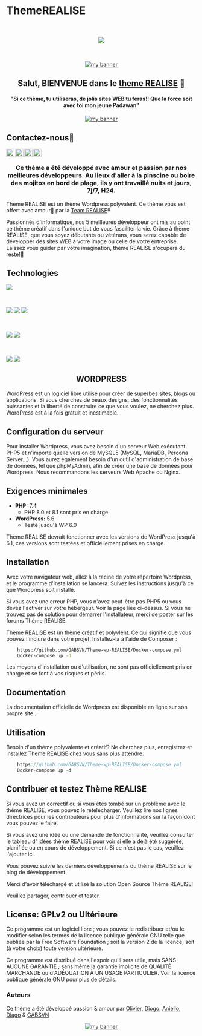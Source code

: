 # ThemeREALISE



<!-- -------awesome badge-------------------------------------- -->

<div align="center">
  <br /><br />
  <a href="https://gabsvn.ch"><img src="https://awesome.re/badge-flat.svg" /></a>
  <br /><br /><br />
</div>
<!------------------------------------------------------- -->


<!------------------- BANNIERE Theme REALISE --------------->

<p align="center">
  <a href="https://www.realise.ch/" target="_blank" rel="noreferrer"><img src="https://user-images.githubusercontent.com/99598124/179839906-bd1a8bb5-a5ec-4563-bedb-6519727d767f.gif" alt="my banner"></a>
</p>

<!-- --------------------------------------------------- -->


<!-- ---------------BIENVENUE--------------------------- -->

<h2 align="center">
Salut, BIENVENUE dans le <a href="https://www.realise.ch/" target="_blank" rel="noreferrer">theme REALISE</a> 👋
</h2>

<!-- --------------------------------------------------- -->


<!-- ---------------------RECOMANDATION YODA------------ -->
<h4 align="center">
"Si ce thème, tu utiliseras, de jolis sites WEB tu feras!! Que la force soit avec toi mon jeune Padawan"
</h4>

<!-- --------------------------------------------------- -->


<!------------------- BANNIERE Baby YODA --------------->

<p align="center">
  <a href="https://www.gabsvn.ch/" target="_blank" rel="noreferrer"><img src="https://user-images.githubusercontent.com/99598124/179854319-aa61a031-7afd-4c7e-ae4c-db758c514b5e.gif" alt="my banner"></a>
</p>

<!-- --------------------------------------------------- -->


## Contactez-nous🤝 ## 


<!-- ---------------GIT HUB----------------------- -->

<a href="https://github.com/Realise-Formation-Digital"><img align="left" src="https://user-images.githubusercontent.com/99598124/179851991-c607f52c-7500-4560-ba4b-8d218ab85d1e.png" alt="REALISE Formation digitale | Git Hub" width="21px"/></a>

<!-- --------------------------------------------- -->


<!-----------------------Linkedin-------------------------->

<a href="https://www.linkedin.com/company/r-alise/mycompany/"><img align="left" src="https://user-images.githubusercontent.com/99598124/179852197-cf1f8a5e-85d8-494b-8d8d-d293007791e1.png" alt="REALISE Formation digitale | LinkedIn" width="21px"/></a>

<!--------------------------------------------------------->

<!-- -------------------facebook------------------------ -->

<a href="https://fr-fr.facebook.com/RealiseGeneve/"><img align="left" src="https://user-images.githubusercontent.com/99598124/179852631-e571f682-ffd4-4ddc-964b-e3f8fe9fff24.png" alt="REALISE Formation digitale | Facebook" width="21px"/></a>

<!-- --------------------------------------------------- -->


<!-- ---------------RSS news---------------------- -->

<!-- <a href="https://realise.ch/rss/news.php"><img align="left" src="
![Rss-news svg](https://user-images.githubusercontent.com/99598124/179852744-f59045e7-fb6e-4042-9cec-a80e73214451.png)
" alt="REALISE Formation digitale | RSS news" width="21px"/></a> -->

<!-- --------------------------------------------- -->


<!-- -------------------Youtube------------------- -->

<a href="https://www.youtube.com/channel/UC7cMk5JX4utTJEL3zHFnuMw/featured"><img align="left" src="https://user-images.githubusercontent.com/99598124/179852825-0bd65cfb-b658-4e96-a6a7-e7c77cedd8fd.png" alt="REALISE Formation digitale | Youtube" width="21px"/></a>

<!-- --------------------------------------------- -->

</br>

<!-- ------------DESCRIPTION DU THEME REALISE----- -->

<h3 align="center">
Ce thème a été développé avec amour et passion par nos meilleures développeurs. Au lieux d'aller à la pinscine ou boire des mojitos en bord de plage, ils y ont travaillé nuits et jours, 7j/7, H24.
</h3> 

Thème REALISE est un thème Wordpress polyvalent. Ce thème vous est offert avec amour💞️ par la <a href="https://www.realise.ch/" target="_blank" rel="noreferrer">Team REALISE</a>!! 

Passionnés d'informatique, nos 5 meilleures développeur ont mis au point ce thème créatif dans l'unique but de vous fasciliter la vie. Grâce à thème REALISE, que vous soyez débutants ou vétérans, vous serez capable de développer des sites WEB à votre image ou celle de votre entreprise. Laissez vous guider par votre imagination, thème REALISE s'ocupera du reste!👀


<!-- -------------------------TECHNOLOGIES UTILISEES------------------ -->
## Technologies ##

![](https://img.shields.io/badge/Cms-Wordpress-informational?style=flat&logo=Wordpress&color=336791)

</br>

![](https://img.shields.io/badge/Code-Php-informational?style=flat&logo=Php&color=336791)
![](https://img.shields.io/badge/Code-HTML5-informational?style=flat&logo=HTML5&color=E34F26)
![](https://img.shields.io/badge/Style-CSS3-informational?style=flat&logo=CSS3&color=1572B6)

</br>

![](https://img.shields.io/badge/Code-Sql-informational?style=flat&logo=Sql&color=E34F26)
![](https://img.shields.io/badge/Code-Docker-informational?style=flat&logo=Docker&color=E34F26)

</br>

![](https://img.shields.io/badge/Tools-Git-informational?style=flat&logo=Git&color=F05032)
![](https://img.shields.io/badge/Tools-GitHub-informational?style=flat&logo=GitHub&color=181717)
<!-- ----------------------------------------------------------------- -->


<!-- ----------------------------------WORDPRES DÉFINITION------------ -->
<h2 align="center">
WORDPRESS
</h2> 

WordPress est un logiciel libre utilisé pour créer de superbes sites, blogs ou applications. Si vous cherchez de beaux designs, des fonctionnalités puissantes et la liberté de construire ce que vous voulez, ne cherchez plus. WordPress est à la fois gratuit et inestimable.

<!-- ----------------------------------------------------------------- -->


<!-- -------------------------CONFIGURATION SERVEUR------------------- -->
## Configuration du serveur ##

Pour installer Wordpress, vous avez besoin d'un serveur Web exécutant PHP5 et n'importe quelle version de MySQL5 (MySQL, MariaDB, Percona Server...). Vous aurez également besoin d'un outil d'administration de base de données, tel que phpMyAdmin, afin de créer une base de données pour Wordpress. Nous recommandons les serveurs Web Apache ou Nginx.

<!-- ---------------------------------------------------------------- -->


<!-- ----------------Exigences minimales----------------------------- -->

## Exigences minimales ##

* **PHP:** 7.4  
  - PHP 8.0 et 8.1 sont pris en charge
* **WordPress:** 5.6  
  - Testé jusqu'à WP 6.0

Thème REALISE devrait fonctionner avec les versions de WordPress jusqu'à 6.1, ces versions sont testées et officiellement prises en charge.

<!-- ------------------------------------------------------------------ -->


<!-- -------------------------------------INSTALLATION------------------ -->
## Installation ##

Avec votre navigateur web, allez à la racine de votre répertoire Wordpress, et le programme d'installation se lancera. Suivez les instructions jusqu'à ce que Wordpress soit installé.

Si vous avez une erreur PHP, vous n'avez peut-être pas PHP5 ou vous devez l'activer sur votre hébergeur. Voir la page liée ci-dessus. Si vous ne trouvez pas de solution pour démarrer l'installateur, merci de poster sur les forums Thème REALISE.

Thème REALISE est un thème créatif et polyvlent. Ce qui signifie que vous pouvez l'inclure dans votre projet. Installez-la à l'aide de Composer :

```bash 
	https://github.com/GABSVN/Theme-wp-REALISE/Docker-compose.yml
	Docker-compose up -d
```

Les moyens d'installation ou d'utilisation, ne sont pas officiellement pris en charge et se font à vos risques et périls.

<!-- -------------------------------------------------------------------- -->


<!-- --------------------------------DOCUMENTATION--------------------------->
## Documentation ##

La documentation officielle de Wordpress est disponible en ligne sur son propre site .
<!-- --------------------------------------------------------------------- -->


<!-- ----------------------------------UTILISATION------------------------ -->
## Utilisation ##

Besoin d'un thème polyvalente et créatif? Ne cherchez plus, enregistrez et installez Thème REALISE chez vous sans plus attendre:

```php
    https://github.com/GABSVN/Theme-wp-REALISE/Docker-compose.yml
	Docker-compose up -d
```
<!-- --------------------------------------------------------------------- -->


<!-- --------------------------CONTIRBUTION & TESTES---------------------- -->
## Contribuer et testez Thème REALISE ##

Si vous avez un correctif ou si vous êtes tombé sur un problème avec le thème REALISE, vous pouvez le retélécharger. Veuillez lire nos lignes directrices pour les contributeurs pour plus d'informations sur la façon dont vous pouvez le faire.

Si vous avez une idée ou une demande de fonctionnalité, veuillez consulter le tableau d' idées thème REALISE pour voir si elle a déjà été suggérée, planifiée ou en cours de développement. Si ce n'est pas le cas, veuillez l'ajouter ici.

Vous pouvez suivre les derniers développements du thème REALISE sur le blog de développement.

Merci d'avoir téléchargé et utilisé la solution Open Source Thème REALISE!

Veuillez partager, contribuer et tester.

<!-- -------------------------------------------------------------------- -->


<!-- -----------------------LICENSE-------------------------------------- -->
## License: GPLv2 ou Ultérieure ##

Ce programme est un logiciel libre ; vous pouvez le redistribuer et/ou le modifier selon les termes de la licence publique générale GNU telle que publiée par la Free Software Foundation ; soit la version 2 de la licence, soit (à votre choix) toute version ultérieure.

Ce programme est distribué dans l'espoir qu'il sera utile, mais SANS AUCUNE GARANTIE ; sans même la garantie implicite de QUALITÉ MARCHANDE ou d'ADÉQUATION À UN USAGE PARTICULIER. Voir la licence publique générale GNU pour plus de détails.

<!-- -------------------------------------------------------------------- -->


<!-- ------------------------AUTORS-------------------------------------- -->
### Auteurs ###

Ce thème a été développé passion & amour par <a href="https://github.com/ocardo" target="_blank" rel="noreferrer">Olivier,</a>
<a href="https://github.com/diogofoliveir" target="_blank" rel="noreferrer">Diogo,</a>
<a href="https://github.com/iniello" target="_blank" rel="noreferrer">Aniello,</a>
<a href="https://github.com/diagodryson" target="_blank" rel="noreferrer">Diago</a> & 
<a href="https://github.com/GABSVN" target="_blank" rel="noreferrer">GABSVN</a>

<!-- -------------------------------------------------------------------- -->


<!-- -------------------LOGO REALISE ORIGINAL---------------------------- -->

<p align="center">
  <a href="https://www.realise.ch/" target="_blank" rel="noreferrer"><img src="https://user-images.githubusercontent.com/99598124/179856802-aa6e1987-0679-4d72-9736-e5882fd1fb78.jpg" alt="my banner"></a>
</p>

<!-- ----------------------------------------------------------------------->


